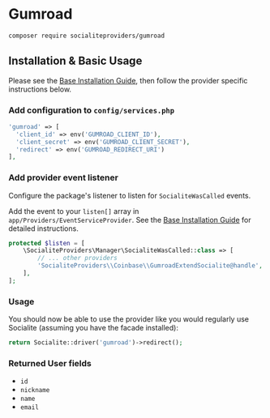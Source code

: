 # Gumroad

```bash
composer require socialiteproviders/gumroad
```

## Installation & Basic Usage

Please see the [Base Installation Guide](https://socialiteproviders.com/usage/), then follow the provider specific instructions below.

### Add configuration to `config/services.php`

```php
'gumroad' => [    
  'client_id' => env('GUMROAD_CLIENT_ID'),  
  'client_secret' => env('GUMROAD_CLIENT_SECRET'),  
  'redirect' => env('GUMROAD_REDIRECT_URI') 
],
```

### Add provider event listener

Configure the package's listener to listen for `SocialiteWasCalled` events.

Add the event to your `listen[]` array in `app/Providers/EventServiceProvider`. See the [Base Installation Guide](https://socialiteproviders.com/usage/) for detailed instructions.

```php
protected $listen = [
    \SocialiteProviders\Manager\SocialiteWasCalled::class => [
        // ... other providers
        'SocialiteProviders\\Coinbase\\GumroadExtendSocialite@handle',
    ],
];
```

### Usage

You should now be able to use the provider like you would regularly use Socialite (assuming you have the facade installed):

```php
return Socialite::driver('gumroad')->redirect();
```

### Returned User fields

- ``id``
- ``nickname``
- ``name``
- ``email``
